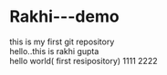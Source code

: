 # Rakhi---demo
this is my  first git repository
<br>
hello..this is rakhi gupta
<br>
hello world( first resipository)
1111
2222